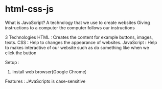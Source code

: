 # html-css-js
What is JavaScript?
    A technology that we use to create websites
    Giving instructions to a computer
    the computer follows our instructions

3 Technologies
    HTML : Creates the content for example buttons, images, texts.
    CSS : Help to changes the appearance of websites.
    JavaScript : Help to makes interactive of our website such as do something like when we click the button

Setup :
1. Install web browser(Google Chrome)



Features :
JAvaScripts is case-sensitive